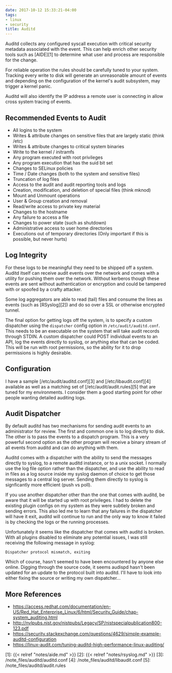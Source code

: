```yaml
---
date: 2017-10-12 15:33:21-04:00
tags:
- linux
- security
title: Auditd
---
```


Auditd collects any configured syscall execution with critical security
metadata associated with the event. This can help enrich other security tools
such as [AIDE][1] to determine what user and process are responsible for the
change.

For reliable operation the rules should be carefully tuned to your system.
Tracking every write to disk will generate an unreasonable amount of events and
depending on the configuration of the kernel's audit subsystem, may trigger a
kernel panic.

Auditd will also identify the IP address a remote user is connecting in allow
cross system tracing of events.

## Recommended Events to Audit

* All logins to the system
* Writes & attribute changes on sensitive files that are largely static
  (think /etc)
* Writes & attribute changes to critical system binaries
* Write to the kernel / initramfs
* Any program executed with root privileges
* Any program execution that has the suid bit set
* Changes to SELinux policies
* Time / Date changes (both to the system and sensitive files)
* Truncation of log files
* Access to the audit and audit reporting tools and logs
* Creation, modification, and deletion of special files (think mknod)
* Mount and Unmount operations
* User & Group creation and removal
* Read/write access to private key material
* Changes to the hostname
* Any failure to access a file
* Changes to power state (such as shutdown)
* Administrative access to user home directories
* Executions out of temporary directories (Only important if this is possible,
  but never hurts)

## Log Integrity

For these logs to be meaningful they need to be shipped off a system. Auditd
itself can receive audit events over the network and comes with a utility for
pushing them over the network. Without kerberos though these events are sent
without authentication or encryption and could be tampered with or spoofed by a
crafty attacker.

Some log aggregators are able to read (tail) files and consume the lines as
events (such as [RSyslog][2]) and do so over a SSL or otherwise encrypted
tunnel.

The final option for getting logs off the system, is to specify a custom
dispatcher using the `dispatcher` config option in `/etc/audit/auditd.conf`.
This needs to be an executable on the system that will take audit records
through STDIN. A custom dispatcher could POST individual events to an API, log
the events directly to syslog, or anything else that can be coded. This will be
run with root permissions, so the ability for it to drop permissions is highly
desirable.

## Configuration

I have a sample [/etc/audit/auditd.conf][3] and [/etc/libaudit.conf][4]
available as well as a matching set of [/etc/audit/audit.rules][5] that are
tuned for my environments. I consider them a good starting point for other
people wanting detailed auditing logs.

## Audit Dispatcher

By default auditd has two mechanisms for sending audit events to an
administrator for review. The first and common one is to log directly to disk.
The other is to pass the events to a dispatch program. This is a very powerful
second option as the other program will receive a binary stream of all events
from auditd and can do anything with them.

Auditd comes with a dispatcher with the ability to send the messages directly
to syslog, to a remote auditd instance, or to a unix socket. I normally use the
log file option rather than the dispatcher, and use the ability to read in
files as a log source inside my syslog daemon of choice to get those messages
to a central log server. Sending them directly to syslog is signficantly more
efficient (push vs poll).

If you use another dispatcher other than the one that comes with auditd, be
aware that it will be started up with root privileges. I had to delete the
existing plugin configs on my system as they were subtlely broken and sending
errors. This also led me to learn that any failures in the dispatcher will have
it exit, auditd will continue to run and the only way to know it failed is by
checking the logs or the running processes.

Unfortunately it seems like the dispatcher that comes with auditd is broken.
With all plugins disabled to eliminate any potential issues, I was still
receiving the following message in syslog:

```
Dispatcher protocol mismatch, exiting
```

Which of course, hasn't seemed to have been encountered by anyone else online.
Digging through the source code, it seems audispd hasn't been updated for an
update to the protocol built into auditd. I'll have to look into either fixing
the source or writing my own dispatcher...

## More References

* https://access.redhat.com/documentation/en-US/Red_Hat_Enterprise_Linux/6/html/Security_Guide/chap-system_auditing.html
* http://nvlpubs.nist.gov/nistpubs/Legacy/SP/nistspecialpublication800-123.pdf
* https://security.stackexchange.com/questions/4629/simple-example-auditd-configuration
* https://linux-audit.com/tuning-auditd-high-performance-linux-auditing/

[1]: {{< relref "notes/aide.md" >}}
[2]: {{< relref "notes/rsyslog.md" >}}
[3]: /note_files/auditd/auditd.conf
[4]: /note_files/auditd/libaudit.conf
[5]: /note_files/auditd/audit.rules
